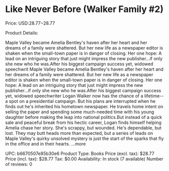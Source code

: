 # Like Never Before (Walker Family #2)

Price: USD:$28.77-$28.77

Product Details:

Maple Valley became Amelia Bentley's haven after her heart and her dreams of a family were shattered. But her new life as a newspaper editor is shaken when the small-town paper is in danger of closing. Her one hope: A lead on an intriguing story that just might impress the new publisher...if only she new who he was.After his biggest campaign success yet, widowed speechwrit Maple Valley became Amelia Bentley's haven after her heart and her dreams of a family were shattered. But her new life as a newspaper editor is shaken when the small-town paper is in danger of closing. Her one hope: A lead on an intriguing story that just might impress the new publisher...if only she new who he was.After his biggest campaign success yet, widowed speechwriter Logan Walker now has the chance of a lifetime--a spot on a presidential campaign. But his plans are interrupted when he finds out he's inherited his hometown newspaper. He travels home intent on selling the paper and spending some much-needed time with his young daughter before making the leap into national politics.But instead of a quick sale and peaceful break from his hectic career, Logan finds himself helping Amelia chase her story. She's scrappy, but wounded. He's dependable, but lost. They may butt heads more than expected, but a series of leads on Maple Valley's quirky unsolved mystery is just the start of the sparks that fly in the office and in their hearts. ...more

UPC: b6670507e85b30e6
Product Type: Books
Price (excl. tax): $28.77
Price (incl. tax): $28.77
Tax: $0.00
Availability: In stock (7 available)
Number of reviews: 0